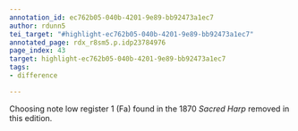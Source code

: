```yaml
---
annotation_id: ec762b05-040b-4201-9e89-bb92473a1ec7
author: rdunn5
tei_target: "#highlight-ec762b05-040b-4201-9e89-bb92473a1ec7"
annotated_page: rdx_r8sm5.p.idp23784976
page_index: 43
target: highlight-ec762b05-040b-4201-9e89-bb92473a1ec7
tags:
- difference

---
```

Choosing note low register 1 (Fa) found in the 1870 *Sacred Harp* removed in this edition.